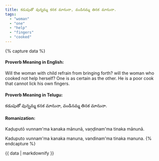 ```yaml
---
title: కడుపుతో వున్నమ్మ కనక మానునా, వండినమ్మ తినక మానునా.
tags:
  - "woman"
  - "one"
  - "help"
  - "fingers"
  - "cooked"
---
```


{% capture data %}
#### Proverb Meaning in English:
Will the woman with child refrain from bringing forth? will the woman who cooked not help herself?
One is as certain as the other.
He is a poor cook that cannot lick his own fingers.

#### Proverb Meaning in Telugu:
కడుపుతో వున్నమ్మ కనక మానునా, వండినమ్మ తినక మానునా.

#### Romanization:
Kaḍuputō vunnam'ma kanaka mānunā, vaṇḍinam'ma tinaka mānunā.

Kaduputo vunnam'ma kanaka manuna, vandinam'ma tinaka manuna.
{% endcapture %}

{{ data | markdownify }}

